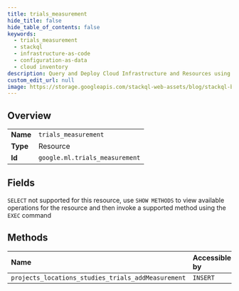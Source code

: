 ```yaml
---
title: trials_measurement
hide_title: false
hide_table_of_contents: false
keywords:
  - trials_measurement
  - stackql
  - infrastructure-as-code
  - configuration-as-data
  - cloud inventory
description: Query and Deploy Cloud Infrastructure and Resources using SQL
custom_edit_url: null
image: https://storage.googleapis.com/stackql-web-assets/blog/stackql-blog-post-featured-image.png
---
```

  
    

## Overview
<table><tbody>
<tr><td><b>Name</b></td><td><code>trials_measurement</code></td></tr>
<tr><td><b>Type</b></td><td>Resource</td></tr>
<tr><td><b>Id</b></td><td><code>google.ml.trials_measurement</code></td></tr>
</tbody></table>

## Fields
`SELECT` not supported for this resource, use `SHOW METHODS` to view available operations for the resource and then invoke a supported method using the `EXEC` command  
## Methods
| Name | Accessible by | Required Params |
|:-----|:--------------|:----------------|
| `projects_locations_studies_trials_addMeasurement` | `INSERT` | `name` |
